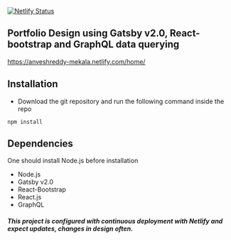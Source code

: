 [![Netlify Status](https://api.netlify.com/api/v1/badges/3709abd5-a987-4171-a28b-91cfe0837432/deploy-status)](https://app.netlify.com/sites/anveshreddy-mekala/deploys)
## Portfolio Design using Gatsby v2.0, React-bootstrap and GraphQL data querying
https://anveshreddy-mekala.netlify.com/home/

## Installation
* Download the git repository and run the following command inside the repo
```jaavscript
npm install
```
## Dependencies
One should install Node.js before installation
* Node.js
* Gatsby v2.0
* React-Bootstrap
* React.js
* GraphQL

##### This project is configured with continuous deployment with Netlify and expect updates, changes in design often.
